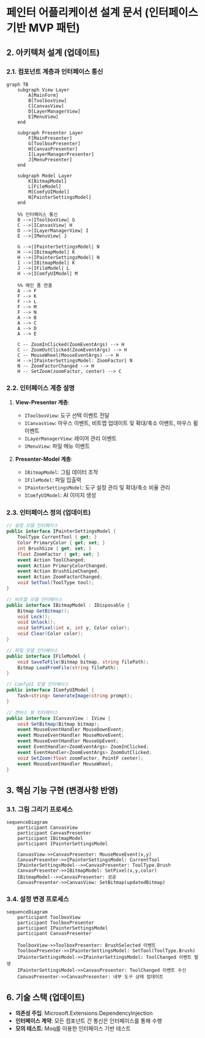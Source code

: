 # 페인터 어플리케이션 설계 문서 (인터페이스 기반 MVP 패턴)

## 2. 아키텍처 설계 (업데이트)
### 2.1. 컴포넌트 계층과 인터페이스 통신
```mermaid
graph TB
    subgraph View Layer
        A[MainForm]
        B[ToolboxView]
        C[CanvasView]
        D[LayerManagerView]
        E[MenuView]
    end
    
    subgraph Presenter Layer
        F[MainPresenter]
        G[ToolboxPresenter]
        H[CanvasPresenter]
        I[LayerManagerPresenter]
        J[MenuPresenter]
    end
    
    subgraph Model Layer
        K[BitmapModel]
        L[FileModel]
        M[ComfyUIModel]
        N[PainterSettingsModel]
    end
    
    %% 인터페이스 통신
    B -->|IToolboxView| G
    C -->|ICanvasView| H
    D -->|ILayerManagerView| I
    E -->|IMenuView| J
    
    G -->|IPainterSettingsModel| N
    H -->|IBitmapModel| K
    H -->|IPainterSettingsModel| N
    I -->|IBitmapModel| K
    J -->|IFileModel| L
    H -->|IComfyUIModel| M
    
    %% 메인 폼 연결
    A --> F
    F --> K
    F --> L
    F --> M
    F --> N
    A --> B
    A --> C
    A --> D
    A --> E
    
    C -- ZoomInClicked(ZoomEventArgs) --> H
    C -- ZoomOutClicked(ZoomEventArgs) --> H
    C -- MouseWheel(MouseEventArgs) --> H
    H -->|IPainterSettingsModel: ZoomFactor| N
    N -- ZoomFactorChanged --> H
    H -- SetZoom(zoomFactor, center) --> C
```

### 2.2. 인터페이스 계층 설명
1. **View-Presenter 계층**:
   - `IToolboxView`: 도구 선택 이벤트 전달
   - `ICanvasView`: 마우스 이벤트, 비트맵 업데이트 및 확대/축소 이벤트, 마우스 휠 이벤트
   - `ILayerManagerView`: 레이어 관리 이벤트
   - `IMenuView`: 파일 메뉴 이벤트

2. **Presenter-Model 계층**:
   - `IBitmapModel`: 그림 데이터 조작
   - `IFileModel`: 파일 입출력
   - `IPainterSettingsModel`: 도구 설정 관리 및 확대/축소 비율 관리
   - `IComfyUIModel`: AI 이미지 생성

### 2.3. 인터페이스 정의 (업데이트)
```csharp
// 설정 모델 인터페이스
public interface IPainterSettingsModel {
    ToolType CurrentTool { get; }
    Color PrimaryColor { get; set; }
    int BrushSize { get; set; }
    float ZoomFactor { get; set; }
    event Action ToolChanged;
    event Action PrimaryColorChanged;
    event Action BrushSizeChanged;
    event Action ZoomFactorChanged;
    void SetTool(ToolType tool);
}

// 비트맵 모델 인터페이스
public interface IBitmapModel : IDisposable {
    Bitmap GetBitmap();
    void Lock();
    void Unlock();
    void SetPixel(int x, int y, Color color);
    void Clear(Color color);
}

// 파일 모델 인터페이스
public interface IFileModel {
    void SaveToFile(Bitmap bitmap, string filePath);
    Bitmap LoadFromFile(string filePath);
}

// ComfyUI 모델 인터페이스
public interface IComfyUIModel {
    Task<string> GenerateImage(string prompt);
}

// 캔버스 뷰 인터페이스
public interface ICanvasView : IView {
    void SetBitmap(Bitmap bitmap);
    event MouseEventHandler MouseDownEvent;
    event MouseEventHandler MouseMoveEvent;
    event MouseEventHandler MouseUpEvent;
    event EventHandler<ZoomEventArgs> ZoomInClicked;
    event EventHandler<ZoomEventArgs> ZoomOutClicked;
    void SetZoom(float zoomFactor, PointF center);
    event MouseEventHandler MouseWheel;
}
```

## 3. 핵심 기능 구현 (변경사항 반영)
### 3.1. 그림 그리기 프로세스
```mermaid
sequenceDiagram
    participant CanvasView
    participant CanvasPresenter
    participant IBitmapModel
    participant IPainterSettingsModel
    
    CanvasView->>CanvasPresenter: MouseMoveEvent(x,y)
    CanvasPresenter->>IPainterSettingsModel: CurrentTool
    IPainterSettingsModel-->>CanvasPresenter: ToolType.Brush
    CanvasPresenter->>IBitmapModel: SetPixel(x,y,color)
    IBitmapModel-->>CanvasPresenter: 성공
    CanvasPresenter->>CanvasView: SetBitmap(updatedBitmap)
```

### 3.4. 설정 변경 프로세스
```mermaid
sequenceDiagram
    participant ToolboxView
    participant ToolboxPresenter
    participant IPainterSettingsModel
    participant CanvasPresenter
    
    ToolboxView->>ToolboxPresenter: BrushSelected 이벤트
    ToolboxPresenter->>IPainterSettingsModel: SetTool(ToolType.Brush)
    IPainterSettingsModel->>IPainterSettingsModel: ToolChanged 이벤트 발생
    IPainterSettingsModel->>CanvasPresenter: ToolChanged 이벤트 수신
    CanvasPresenter->>CanvasPresenter: 내부 도구 상태 업데이트
```
## 6. 기술 스택 (업데이트)
* **의존성 주입**: Microsoft.Extensions.DependencyInjection
* **인터페이스 계약**: 모든 컴포넌트 간 통신은 인터페이스를 통해 수행
* **모의 테스트**: Moq를 이용한 인터페이스 기반 테스트